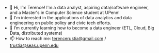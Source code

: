 - 👋 Hi, I’m Terence! I'm a data analyst, aspiring data/software engineer, and a Master's in Computer Science student at UPenn! 
- 👀 I'm interested in the applications of data analytics and data engineering on public policy and civic tech efforts.
- 🌱 I’m currently learning how to become a data engineer (ETL, Cloud, Big Data, distributed systems)
- 📫 How to reach me: terencerustia@gmail.com / trustia@seas.upenn.edu

<!---
tsamba120/tsamba120 is a ✨ special ✨ repository because its `README.md` (this file) appears on your GitHub profile.
You can click the Preview link to take a look at your changes.
--->
